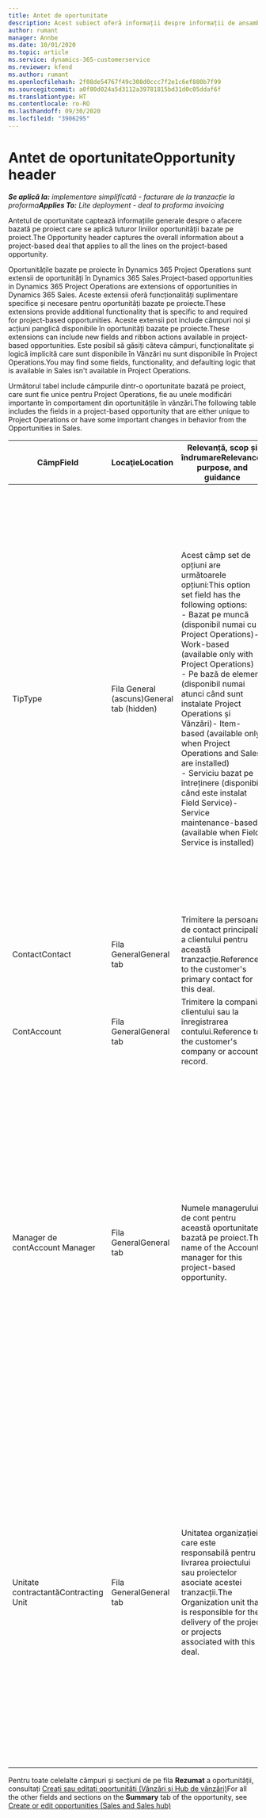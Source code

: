 ```yaml
---
title: Antet de oportunitate
description: Acest subiect oferă informații despre informații de ansamblu bazate pe proiecte și liniile de oportunitate bazate pe proiecte.
author: rumant
manager: Annbe
ms.date: 10/01/2020
ms.topic: article
ms.service: dynamics-365-customerservice
ms.reviewer: kfend
ms.author: rumant
ms.openlocfilehash: 2f08de54767f49c308d0ccc7f2e1c6ef880b7f99
ms.sourcegitcommit: a0f80d024a5d3112a39781815bd31d0c05ddaf6f
ms.translationtype: HT
ms.contentlocale: ro-RO
ms.lasthandoff: 09/30/2020
ms.locfileid: "3906295"
---
```

# <a name="opportunity-header"></a><span data-ttu-id="169a3-103">Antet de oportunitate</span><span class="sxs-lookup"><span data-stu-id="169a3-103">Opportunity header</span></span>

<span data-ttu-id="169a3-104">_**Se aplică la:** implementare simplificată - facturare de la tranzacție la proforma_</span><span class="sxs-lookup"><span data-stu-id="169a3-104">_**Applies To:** Lite deployment - deal to proforma invoicing_</span></span>

<span data-ttu-id="169a3-105">Antetul de oportunitate captează informațiile generale despre o afacere bazată pe proiect care se aplică tuturor liniilor oportunității bazate pe proiect.</span><span class="sxs-lookup"><span data-stu-id="169a3-105">The Opportunity header captures the overall information about a project-based deal that applies to all the lines on the project-based opportunity.</span></span>

<span data-ttu-id="169a3-106">Oportunitățile bazate pe proiecte în Dynamics 365 Project Operations sunt extensii de oportunități în Dynamics 365 Sales.</span><span class="sxs-lookup"><span data-stu-id="169a3-106">Project-based opportunities in Dynamics 365 Project Operations are extensions of opportunities in Dynamics 365 Sales.</span></span> <span data-ttu-id="169a3-107">Aceste extensii oferă funcționalități suplimentare specifice și necesare pentru oportunități bazate pe proiecte.</span><span class="sxs-lookup"><span data-stu-id="169a3-107">These extensions provide additional functionality that is specific to and required for project-based opportunities.</span></span> <span data-ttu-id="169a3-108">Aceste extensii pot include câmpuri noi și acțiuni panglică disponibile în oportunități bazate pe proiecte.</span><span class="sxs-lookup"><span data-stu-id="169a3-108">These extensions can include new fields and ribbon actions available in project-based opportunities.</span></span> <span data-ttu-id="169a3-109">Este posibil să găsiți câteva câmpuri, funcționalitate și logică implicită care sunt disponibile în Vânzări nu sunt disponibile în Project Operations.</span><span class="sxs-lookup"><span data-stu-id="169a3-109">You may find some fields, functionality, and defaulting logic that is available in Sales isn't available in Project Operations.</span></span>

<span data-ttu-id="169a3-110">Următorul tabel include câmpurile dintr-o oportunitate bazată pe proiect, care sunt fie unice pentru Project Operations, fie au unele modificări importante în comportament din oportunitățile în vânzări.</span><span class="sxs-lookup"><span data-stu-id="169a3-110">The following table includes the fields in a project-based opportunity that are either unique to Project Operations or have some important changes in behavior from the Opportunities in Sales.</span></span>

| <span data-ttu-id="169a3-111">**Câmp**</span><span class="sxs-lookup"><span data-stu-id="169a3-111">**Field**</span></span> | <span data-ttu-id="169a3-112">**Locaţie**</span><span class="sxs-lookup"><span data-stu-id="169a3-112">**Location**</span></span> | <span data-ttu-id="169a3-113">**Relevanță, scop și îndrumare**</span><span class="sxs-lookup"><span data-stu-id="169a3-113">**Relevance, purpose, and guidance**</span></span> | <span data-ttu-id="169a3-114">**Impactul din aval**</span><span class="sxs-lookup"><span data-stu-id="169a3-114">**Downstream impact**</span></span> |
| --- | --- | --- | --- |
| <span data-ttu-id="169a3-115">Tip</span><span class="sxs-lookup"><span data-stu-id="169a3-115">Type</span></span> | <span data-ttu-id="169a3-116">Fila General (ascuns)</span><span class="sxs-lookup"><span data-stu-id="169a3-116">General tab (hidden)</span></span> | <span data-ttu-id="169a3-117">Acest câmp set de opțiuni are următoarele opțiuni:</span><span class="sxs-lookup"><span data-stu-id="169a3-117">This option set field has the following options:</span></span></br><span data-ttu-id="169a3-118">- Bazat pe muncă (disponibil numai cu Project Operations)</span><span class="sxs-lookup"><span data-stu-id="169a3-118">- Work-based (available only with Project Operations)</span></span></br><span data-ttu-id="169a3-119">- Pe bază de element (disponibil numai atunci când sunt instalate Project Operations și Vânzări)</span><span class="sxs-lookup"><span data-stu-id="169a3-119">- Item-based (available only when Project Operations and Sales are installed)</span></span></br><span data-ttu-id="169a3-120">- Serviciu bazat pe întreținere (disponibil când este instalat Field Service)</span><span class="sxs-lookup"><span data-stu-id="169a3-120">- Service maintenance-based (available when Field Service is installed)</span></span> | <span data-ttu-id="169a3-121">Când utilizați Project Operations, această valoare a câmpului este setată automat la **Bazat pe muncă** care clasifică oportunitatea ca fiind bazată pe proiect.</span><span class="sxs-lookup"><span data-stu-id="169a3-121">When you use Project Operations, this field value is automatically set to **Work-based** which classifies the Opportunity as project-based.</span></span> <span data-ttu-id="169a3-122">O oportunitate ar trebui să fie bazată pe proiect pentru a permite toate extensiile și funcționalitățile specifice proiectului în procesul de vânzare din aval pentru această ofertă.</span><span class="sxs-lookup"><span data-stu-id="169a3-122">An Opportunity should be project-based to enable all project-specific extensions and functionality in the downstream sales process for this deal.</span></span> |
| <span data-ttu-id="169a3-123">Contact</span><span class="sxs-lookup"><span data-stu-id="169a3-123">Contact</span></span> | <span data-ttu-id="169a3-124">Fila General</span><span class="sxs-lookup"><span data-stu-id="169a3-124">General tab</span></span> | <span data-ttu-id="169a3-125">Trimitere la persoana de contact principală a clientului pentru această tranzacție.</span><span class="sxs-lookup"><span data-stu-id="169a3-125">Reference to the customer's primary contact for this deal.</span></span> | |
| <span data-ttu-id="169a3-126">Cont</span><span class="sxs-lookup"><span data-stu-id="169a3-126">Account</span></span> | <span data-ttu-id="169a3-127">Fila General</span><span class="sxs-lookup"><span data-stu-id="169a3-127">General tab</span></span> | <span data-ttu-id="169a3-128">Trimitere la compania clientului sau la înregistrarea contului.</span><span class="sxs-lookup"><span data-stu-id="169a3-128">Reference to the customer's company or account record.</span></span> | |
| <span data-ttu-id="169a3-129">Manager de cont</span><span class="sxs-lookup"><span data-stu-id="169a3-129">Account Manager</span></span> | <span data-ttu-id="169a3-130">Fila General</span><span class="sxs-lookup"><span data-stu-id="169a3-130">General tab</span></span> | <span data-ttu-id="169a3-131">Numele managerului de cont pentru această oportunitate bazată pe proiect.</span><span class="sxs-lookup"><span data-stu-id="169a3-131">The name of the Account manager for this project-based opportunity.</span></span> | <span data-ttu-id="169a3-132">Managerul de cont este responsabil pentru gestionarea relației cu clientul prin finalizarea acestui proiect.</span><span class="sxs-lookup"><span data-stu-id="169a3-132">The Account manager is responsible for managing the relationship with the customer through the completion of this project.</span></span> <span data-ttu-id="169a3-133">Pe baza înregistrării resursei rezervabile legată de Managerul de cont, unitatea contractantă este implicită.</span><span class="sxs-lookup"><span data-stu-id="169a3-133">Based on the bookable resource record tied to the Account manager, the contracting unit is defaulted.</span></span> |
| <span data-ttu-id="169a3-134">Unitate contractantă</span><span class="sxs-lookup"><span data-stu-id="169a3-134">Contracting Unit</span></span> | <span data-ttu-id="169a3-135">Fila General</span><span class="sxs-lookup"><span data-stu-id="169a3-135">General tab</span></span> | <span data-ttu-id="169a3-136">Unitatea organizației care este responsabilă pentru livrarea proiectului sau proiectelor asociate acestei tranzacții.</span><span class="sxs-lookup"><span data-stu-id="169a3-136">The Organization unit that is responsible for the delivery of the project or projects associated with this deal.</span></span> | <span data-ttu-id="169a3-137">Unitatea contractantă este divizia companiei care va finaliza proiectele după încheierea tranzacției.</span><span class="sxs-lookup"><span data-stu-id="169a3-137">The contracting unit is the division of the company that will complete the project(s) after the deal is closed.</span></span> <span data-ttu-id="169a3-138">Fiecare unitate contractantă are o monedă, iar această monedă este utilizată pentru a raporta costurile estimate și reale suportate în timpul proiectului.</span><span class="sxs-lookup"><span data-stu-id="169a3-138">Every contracting unit has a currency, and this currency is used to report estimated and actual costs incurred during the project.</span></span> |

<span data-ttu-id="169a3-139">Pentru toate celelalte câmpuri și secțiuni de pe fila **Rezumat** a oportunității, consultați [Creați sau editați oportunități (Vânzări și Hub de vânzări)](https://docs.microsoft.com/dynamics365/sales-enterprise/create-edit-opportunity-sales)</span><span class="sxs-lookup"><span data-stu-id="169a3-139">For all the other fields and sections on the **Summary** tab of the opportunity, see [Create or edit opportunities (Sales and Sales hub)](https://docs.microsoft.com/dynamics365/sales-enterprise/create-edit-opportunity-sales)</span></span>
